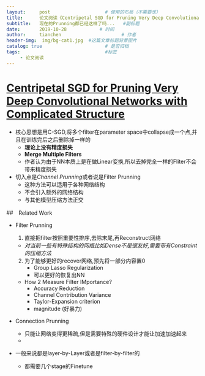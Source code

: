 ```yaml
---
layout:     post                    # 使用的布局（不需要改）
title:      论文阅读《Centripetal SGD for Pruning Very Deep Convolutional Networks with Complicated Structure》          # 标题 
subtitle:   现在的Prunning都已经这样了吗...   #副标题
date:       2019-10-28            # 时间
author:     tianchen                      # 作者
header-img:  img/bg-cat1.jpg  #这篇文章标题背景图片  
catalog: true                       # 是否归档
tags:                               #标签
     - 论文阅读
---
```


# [Centripetal SGD for Pruning Very Deep Convolutional Networks with Complicated Structure](https://arxiv.org/pdf/1904.03837.pdf)

* 核心思想是用C-SGD,将多个filter在parameter space中collapse成一个点,并且在训练完后之后删除掉一样的
  * **理论上没有精度损失**
  * **Merge Multiple Filters**
  * 作者认为由于NN本质上是在做Linear变换,所以去掉完全一样的Fliter不会带来精度损失
* 切入点是*Channel Prunning*或者说是Filter Prunning
  * 这种方法可以适用于各种网络结构
  * 不会引入额外的网络结构
  * 与其他模型压缩方法正交

##　Related Work

* Filter Prunning
  1. 直接把filter按照重要性排序,去除末尾,再Reconstruct网络
    * *对当前一些有特殊结构的网络比如Dense不是很友好,需要带有Constraint的压缩方法*
  2. 为了能够更好的recover网络,预先将一部分内容置0
     * Group Lasso Regularization
     * 可以更好的恢复出NN
  * How 2 Measure Filter IMportance?
    * Accuracy Reduction
    * Channel Contribution Variance
    * Taylor-Expansion criterion
    * magnitude (好暴力)  
* Connection Prunning
  * 只能让网络变得更稀疏,但是需要特殊的硬件设计才能让加速加速起来
  * 

* 一般来说都是layer-by-Layer或者是filter-by-filter的
  * 都需要几个stage的Finetune

